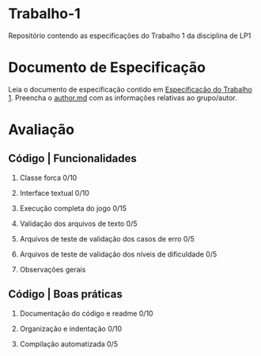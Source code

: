 # Trabalho-1
Repositório contendo as especificações do Trabalho 1 da disciplina de LP1

# Documento de Especificação

Leia o documento de especificação contido em [Especificação do Trabalho 1](https://docs.google.com/document/d/1X3VDW6EBE_ZRDHCoRNwqva17R1EZMpwDunRgDg9N4HU/edit?usp=sharing). Preencha o [author.md](author.md) com as informações relativas ao grupo/autor.

# Avaliação

## Código | Funcionalidades
1. Classe forca 0/10

2. Interface textual 0/10

3. Execução completa do jogo 0/15

4. Validação dos arquivos de texto 0/5

5. Arquivos de teste de validação dos casos de erro 0/5

6. Arquivos de teste de validação dos níveis de dificuldade 0/5

7. Observações gerais

## Código | Boas práticas

1. Documentação do código e readme 0/10

2. Organização e indentação 0/10

3. Compilação automatizada 0/5

